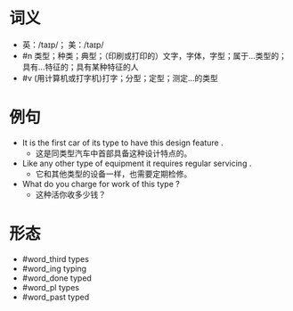 # 词义
- 英：/taɪp/； 美：/taɪp/
- #n 类型；种类；典型；（印刷或打印的）文字，字体，字型；属于…类型的；具有…特征的；具有某种特征的人
- #v (用计算机或打字机)打字；分型；定型；测定…的类型
# 例句
- It is the first car of its type to have this design feature .
	- 这是同类型汽车中首部具备这种设计特点的。
- Like any other type of equipment it requires regular servicing .
	- 它和其他类型的设备一样，也需要定期检修。
- What do you charge for work of this type ?
	- 这种活你收多少钱？
# 形态
- #word_third types
- #word_ing typing
- #word_done typed
- #word_pl types
- #word_past typed
